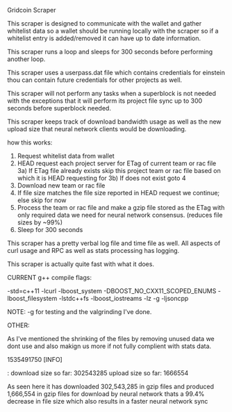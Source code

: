 Gridcoin Scraper

This scraper is designed to communicate with the wallet and gather whitelist data so a wallet should be running locally with the scraper so if a whitelist entry is added/removed it can have up to date information.

This scraper runs a loop and sleeps for 300 seconds before performing another loop.

This scraper uses a userpass.dat file which contains credentials for einstein thou can contain future credentials for other projects as well.

This scraper will not perform any tasks when a superblock is not needed with the exceptions that it will perform its project file sync up to 300 seconds before superblock needed.

This scraper keeps track of download bandwidth usage as well as the new upload size that neural network clients would be downloading.


how this works:

1) Request whitelist data from wallet
2) HEAD request each project server for ETag of current team or rac file
3a) If ETag file already exists skip this project team or rac file based on which it is HEAD requesting for
3b) If does not exist goto 4
4) Download new team or rac file
5) If file size matches the file size reported in HEAD request we continue; else skip for now
5) Process the team or rac file and make a gzip file stored as the ETag with only required data we need for neural network consensus. (reduces file sizes by ~99%)
6) Sleep for 300 seconds

This scraper has a pretty verbal log file and time file as well. All aspects of curl usage and RPC as well as stats processing has logging.

This scraper is actually quite fast with what it does.

CURRENT g++ compile flags:

-std=c++11 -lcurl -lboost_system -DBOOST_NO_CXX11_SCOPED_ENUMS -lboost_filesystem -lstdc++fs -lboost_iostreams -lz -g -ljsoncpp

NOTE: -g for testing and the valgrinding I've done.

OTHER:

As I've mentioned the shrinking of the files by removing unused data we dont use and also makign us more if not fully complient with stats data.

1535491750 [INFO] <MAIN> : download size so far: 302543285 upload size so far: 1666554


As seen here it has downloaded 302,543,285 in gzip files and produced 1,666,554 in gzip files for download by neural network thats a 99.4% decrease in file size which also results in a faster neural network sync

